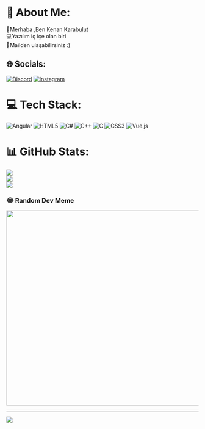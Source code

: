 # 💫 About Me:
🤞Merhaba ,Ben Kenan Karabulut<br>💻Yazılım iç içe olan biri <br>📧Mailden ulaşabilirsiniz :)


## 🌐 Socials:
[![Discord](https://img.shields.io/badge/Discord-%237289DA.svg?logo=discord&logoColor=white)](https://discord.gg/https://discord.gg/jFjnYfu3) [![Instagram](https://img.shields.io/badge/Instagram-%23E4405F.svg?logo=Instagram&logoColor=white)](https://instagram.com/notbonwa) 

# 💻 Tech Stack:
![Angular](https://img.shields.io/badge/angular-%23DD0031.svg?style=for-the-badge&logo=angular&logoColor=white) ![HTML5](https://img.shields.io/badge/html5-%23E34F26.svg?style=for-the-badge&logo=html5&logoColor=white) ![C#](https://img.shields.io/badge/c%23-%23239120.svg?style=for-the-badge&logo=c-sharp&logoColor=white) ![C++](https://img.shields.io/badge/c++-%2300599C.svg?style=for-the-badge&logo=c%2B%2B&logoColor=white) ![C](https://img.shields.io/badge/c-%2300599C.svg?style=for-the-badge&logo=c&logoColor=white) ![CSS3](https://img.shields.io/badge/css3-%231572B6.svg?style=for-the-badge&logo=css3&logoColor=white) ![Vue.js](https://img.shields.io/badge/vuejs-%2335495e.svg?style=for-the-badge&logo=vuedotjs&logoColor=%234FC08D)
# 📊 GitHub Stats:
![](https://github-readme-stats.vercel.app/api?username=d1sco&theme=dark&hide_border=false&include_all_commits=false&count_private=false)<br/>
![](https://github-readme-streak-stats.herokuapp.com/?user=d1sco&theme=dark&hide_border=false)<br/>
![](https://github-readme-stats.vercel.app/api/top-langs/?username=d1sco&theme=dark&hide_border=false&include_all_commits=false&count_private=false&layout=compact)

### 😂 Random Dev Meme
<img src="https://rm.up.railway.app/" width="512px"/>

---
[![](https://visitcount.itsvg.in/api?id=d1sco&icon=0&color=0)](https://visitcount.itsvg.in)

<!-- Proudly created with GPRM ( https://gprm.itsvg.in ) -->
